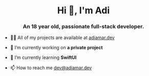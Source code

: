 <h1 align="center">Hi 👋, I'm Adi</h1>
<h3 align="center">An 18 year old, passionate full-stack developer.</h3>

- 👨‍💻 All of my projects are available at [adiamar.dev](https://adiamar.dev)
  
- 🔭 I’m currently working on **a private project**

- 🌱 I’m currently learning **SwiftUI**

- 📫 How to reach me [dev@adiamar.dev](mailto:dev@adiamar.dev)
